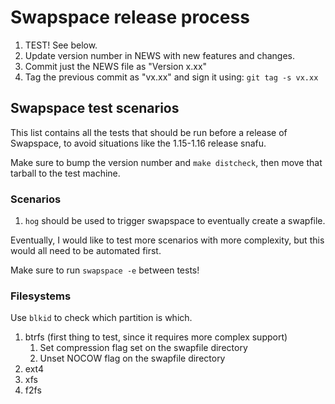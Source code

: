 # Swapspace release process
1. TEST! See below.
2. Update version number in NEWS with new features and changes.
3. Commit just the NEWS file as "Version x.xx"
4. Tag the previous commit as "vx.xx" and sign it using: `git tag -s vx.xx`

## Swapspace test scenarios

This list contains all the tests that should be run before a release
of Swapspace, to avoid situations like the 1.15-1.16 release snafu.

Make sure to bump the version number and `make distcheck`,
then move that tarball to the test machine.

### Scenarios
1. `hog` should be used to trigger swapspace to eventually create a swapfile.

Eventually, I would like to test more scenarios with more complexity,
but this would all need to be automated first.

Make sure to run `swapspace -e` between tests!

### Filesystems
Use `blkid` to check which partition is which.

1. btrfs (first thing to test, since it requires more complex support)
	1. Set compression flag set on the swapfile directory
	2. Unset NOCOW flag on the swapfile directory
2. ext4
3. xfs
4. f2fs
